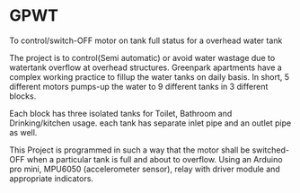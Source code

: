 # GPWT
To control/switch-OFF motor on tank full status for a overhead water tank

The project is to control(Semi automatic) or avoid water wastage due to watertank overflow at overhead structures.
Greenpark apartments have a complex working practice to fillup the water tanks on daily basis.
In short, 5 different motors pumps-up the water to 9 different tanks in 3 different blocks.

Each block has three isolated tanks for Toilet, Bathroom and Drinking/kitchen usage.
each tank has separate inlet pipe and an outlet pipe as well.

This Project is programmed in such a way that the motor shall be switched-OFF when a particular tank is full and about to overflow.
Using an Arduino pro mini, MPU6050 (accelerometer sensor), relay with driver module and appropriate indicators. 
